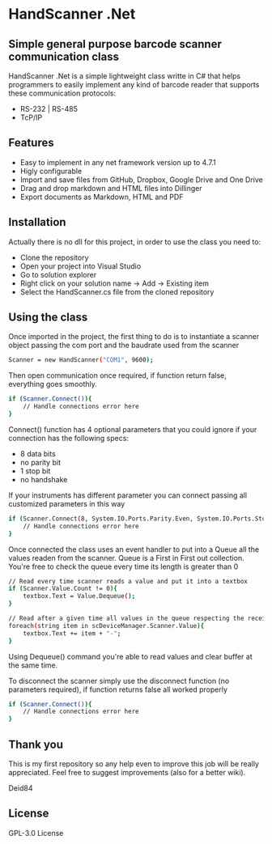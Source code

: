 # HandScanner .Net
## Simple general purpose barcode scanner communication class

HandScanner .Net is a simple lightweight class writte in C# that helps programmers to easily implement any kind of barcode reader that supports these communication protocols:

- RS-232 | RS-485
- TcP/IP

## Features

- Easy to implement in any net framework version up to 4.7.1
- Higly configurable
- Import and save files from GitHub, Dropbox, Google Drive and One Drive
- Drag and drop markdown and HTML files into Dillinger
- Export documents as Markdown, HTML and PDF

## Installation

Actually there is no dll for this project, in order to use the class you need to:

- Clone the repository
- Open your project into Visual Studio
- Go to solution explorer
- Right click on your solution name -> Add -> Existing item
- Select the HandScanner.cs file from the cloned repository

## Using the class

Once imported in the project, the first thing to do is to instantiate a scanner object passing the com port and the baudrate used from the scanner
```sh
Scanner = new HandScanner("COM1", 9600);
```

Then open communication once required, if function return false, everything goes smoothly.

```sh
if (Scanner.Connect()){
    // Handle connections error here
}
```

Connect() function has 4 optional parameters that you could ignore if your connection has the following specs:

- 8 data bits
- no parity bit
- 1 stop bit
- no handshake

If your instruments has different parameter you can connect passing all customized parameters in this way

```sh
if (Scanner.Connect(8, System.IO.Ports.Parity.Even, System.IO.Ports.StopBits.Two, System.IO.Ports.Handshake.RequestToSend)){
    // Handle connections error here
}
```

Once connected the class uses an event handler to put into a Queue all the values readen from the scanner. Queue is a First in First out collection. You're free to check the queue every time its length is greater than 0

```sh
// Read every time scanner reads a value and put it into a textbox
if (Scanner.Value.Count != 0){
    textbox.Text = Value.Dequeue();
}

// Read after a given time all values in the queue respecting the received order and put it into a textbox separating it with "-"
foreach(string item in scDeviceManager.Scanner.Value){
    textbox.Text += item + "-";
}
```

Using Dequeue() command you're able to read values and clear buffer at the same time.

To disconnect the scanner simply use the disconnect function (no parameters required), if function returns false all worked properly

```sh
if (Scanner.Connect()){
    // Handle connections error here
}
```
## Thank you
This is my first repository so any help even to improve this job will be really appreciated. Feel free to suggest improvements (also for a better wiki).

Deid84

## License

GPL-3.0 License
